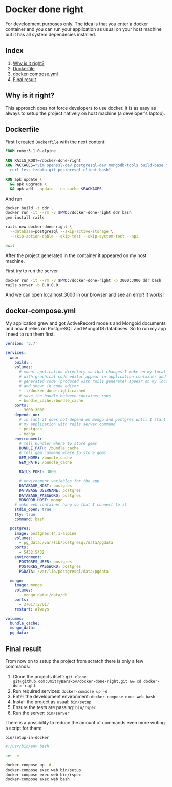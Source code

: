 # Docker done right

For development purposes only.
The idea is that you enter a docker container and
you can run your application as usual on your host machine
but it has all system dependecies installed.

## Index

1. [Why is it right?](#why-is-it-right)
1. [Dockerfile](#Dockerfile)
1. [docker-compose.yml](#docker-compose.yml)
1. [Final result](#final-result)

## Why is it right?

This approach does not force developers to use docker. It is as easy as always
to setup the project natively on host machine (a developer's laptop).

## Dockerfile

First I created `Dockerfile` with the next content:

```Dockerfile
FROM ruby:3.1.0-alpine

ARG RAILS_ROOT=/docker-done-right
ARG PACKAGES="vim openssl-dev postgresql-dev mongodb-tools build-base \
  curl less tzdata git postgresql-client bash"

RUN apk update \
  && apk upgrade \
  && apk add --update --no-cache $PACKAGES
```

And run
```bash
docker build -t ddr .
docker run -it --rm -v $PWD:/docker-done-right ddr bash
gem install rails

rails new docker-done-right \
  --database=postgresql --skip-active-storage \
  --skip-action-cable --skip-test --skip-system-test --api

exit
```

After the project generated in the container it appeared on my host machine.

First try to run the server
```bash
docker run -it --rm -v $PWD:/docker-done-right -p 3000:3000 ddr bash
rails server -b 0.0.0.0
```

And we can open localhost:3000 in our browser and see an error! It works!

## docker-compose.yml

My application grew and got ActiveRecord models and Mongoid documents and now
it relies on PostgreSQL and MongoDB databases. So to run my app I need to run
them first.

```yaml
version: '3.7'

services:
  web:
    build: .
    volumes:
      # mount application directory so that changes I make on my local machine
      # with graphical code editor appear in application container and
      # generated code (produced with rails generate) appear on my local machine
      # and shown in code editor
      - .:/docker-done-right:cached
      # save the bundle between container runs
      - bundle_cache:/bundle_cache
    ports:
      - 3000:3000
    depends_on:
      # in fact it does not depend on mongo and postgres until I start
      # my application with rails server command
      - postgres
      - mongo
    environment:
      # tell bundler where to store gems
      BUNDLE_PATH: /bundle_cache
      # tell gem command where to store gems
      GEM_HOME: /bundle_cache
      GEM_PATH: /bundle_cache

      RAILS_PORT: 3000

      # environment variables for the app
      DATABASE_HOST: postgres
      DATABASE_USERNAME: postgres
      DATABASE_PASSWORD: postgres
      MONGODB_HOST: mongo
    # make web container hang so that I connect to it
    stdin_open: true
    tty: true
    command: bash

  postgres:
    image: postgres:14.1-alpine
    volumes:
      - pg_data:/var/lib/postgresql/data/pgdata
    ports:
      - 5432:5432
    environment:
      POSTGRES_USER: postgres
      POSTGRES_PASSWORD: postgres
      PGDATA: /var/lib/postgresql/data/pgdata

  mongo:
    image: mongo
    volumes:
      - mongo_data:/data/db
    ports:
      - 27017:27017
    restart: always

volumes:
  bundle_cache:
  mongo_data:
  pg_data:
```

## Final result

From now on to setup the project from scratch there is only a few commands:

1. Clone the projects itself: `git clone git@github.com:DmitryBarskov/docker-done-right.git && cd docker-done-right`
1. Run required services: `docker-compose up -d`
1. Enter the development environment: `docker-compose exec web bash`
1. Install the project as usual: `bin/setup`
1. Ensure the tests are passing: `bin/rspec`
1. Run the server: `bin/server`

There is a possibility to reduce the amount of commands even more writing
a script for them:

`bin/setup-in-docker`
```bash
#!/usr/bin/env bash

set -e

docker-compose up -d
docker-compose exec web bin/setup
docker-compose exec web bin/rspec
docker-compose exec web bash
```
